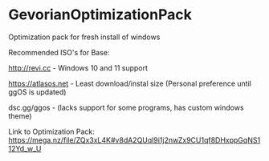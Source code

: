 # GevorianOptimizationPack
Optimization pack for fresh install of windows

Recommended ISO's for Base:

http://revi.cc - Windows 10 and 11 support

https://atlasos.net - Least download/instal size (Personal preference until ggOS is updated)

dsc.gg/ggos - (lacks support for some programs, has custom windows theme)


Link to Optimization Pack:
https://mega.nz/file/ZQx3xL4K#v8dA2QUql9i1j2nwZx9CU1qf8DHxppGqNS112Yd_w_U
